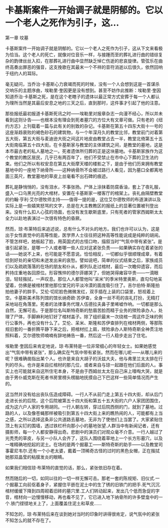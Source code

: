 # 卡基斯案件一开始调子就是阴郁的。它以一个老人之死作为引子，这...

第一章 坟墓

卡基斯案件一开始调子就是阴郁的。它以一个老人之死作为引子，这从下文来看极为恰当。这个老人的死亡，就像对位音乐一样，与接踵而至的葬礼进行曲的错综复杂的韵律丝丝入扣，在那葬礼进行曲中显然缺乏悼亡伤逝的悲哀旋律。管弦乐在曲终高奏出罪恶的强音，这支挽歌在其最末一个不祥的音符消逝以后很久，依然回响于纽约人的耳际。

毫无疑问，当乔治·卡基斯心力衰竭而死的时候，没有一个人会想到这是一首谋杀交响乐的主题序曲，埃勒里·奎因更是没有想到。甚至不妨作此推断：埃勒里·奎因知道乔治·卡基斯之死，是在这个老瞎子的遗体以最正常方式安葬于每一个人都认为理所当然是其最后安息之地的三天之后，直到那时，这件事才引起了他的注意。

那些报纸最初报道卡基斯死讯之时——埃勒里对报章杂志一向漫不经心，所以并未看到这则讣告——也根本没有理会到死者墓穴的方位大有文章可做。只有老的《纽约方志》上刊载着一篇与此有关的别致的杂记。卡基斯在第五十四东大街十一号的这座渐趋衰败的褐色砂石的建筑物，与一个年深月久的教堂比邻，教堂前门对着第五大街，第五大街与麦迪逊大街之间这片地皮由教堂占去一半，教堂北倚第五十五大街南临第五十四大街。在卡基斯家与教堂的主体建筑之间，是教堂的墓地，这是本市最古老的私人墓地之一。死者遗体所归葬的正是这块墓地。卡基斯家族作为这个教堂的教区居民，几乎已有两百年了，他们不受禁止在市中心下葬的卫生法约束。他们之所以有权安息在第五大街摩天楼的楼影之下，是由于他们历来拥有教堂墓地中的一座地下纳骨所——这种纳骨所不会被过路行人看见，因为墓口全都离地面三英尺，教堂墓地的草皮上丝毫看不出石碑的痕迹。

葬礼是静悄悄的，没有泪水，不事张扬。尸体上涂抹着防腐香油，套上了夜礼服，盛入一口乌黑光亮的大棺材，安置在卡基斯家一楼客厅的棺架上。丧礼由隔壁教堂的约翰·亨利·艾尔德牧师主持——值得一提的是，这位艾尔德牧师的布道演讲以及实际上是一些嬉笑怒骂的文字，总是在大主教教区的报纸上的显著位置被刊登出来。没有什么扣人心弦的场面，也没有发生歇斯底里，只有死者的管家西姆斯太太全力以赴地表演过一次很有特色的昏厥。

然而，琼·布莱特后来追述说，总有什么不对头的地方。我们也许可以认为，这是出于女性直觉中的高等性能，医学界人士往往把这种高等性能说成是纯粹的胡闹。不管怎样吧，她板起了脸，用英国式的古怪口吻，描叙当时“气氛中带有紧张”。是谁引起紧张，是哪一个人或者哪一些人应对这紧张负责——如果确实存在着紧张的话——她说不上来，也可能是不愿意说。恰恰相反，一切都似乎很顺理成章，有着恰到好处的亲切和未迸发出来的哀愁。譬如说吧，简单的仪式结束之后，家族成员们以及疏疏落落的在场的朋友和仆从，都列队走过棺材，最后一次瞻仰遗容，而后矜持庄重地各回原位。形容憔悴的德尔菲娜哭了，但她哭得雍容华贵——一滴眼泪，轻轻揩拭，一声叹息。那位人人都管他叫“呆米”的季米特里奥斯，直勾勾地呆望着，仿佛是被棺材里他那位堂兄的平淡冷漠的面庞吸引住了。吉尔伯特·斯隆拍拍他妻子的胖手。艾伦·切尼脸色微微发红，双手插在上装的口袋里，怒视着上空。卡基斯美术陈列馆的馆长纳奇欧·苏伊查，全身一丝不苟的丧礼打扮，无精打采地站在角落里。死者的法律事务代理人伍德拉夫鼻子里唏嘘作响。一切都是那么自然，无懈可击。于是那位名叫斯特奇斯的愁眉苦脸而精于业务的殡殓承办人，处理了尸体，手脚麻利地钉好了棺材盖子。除了组织最末一次绕棺一周这件乏味的例行公事外，再也没有什么了。艾伦、呆米、斯隆和苏伊查排列在棺材两侧，等那陈规旧套的一番折腾平静下来之后，把棺材扛上肩，殡殓承办人斯特奇斯全神贯注地照料着，艾尔德牧师喃喃有辞地祷告一番，然后这一行人稳步走出了住宅。

埃勒里·奎因后来肯定地说，琼·布莱特是一位非常细心的年轻女士。如果她感觉出“气氛中带有紧张”，那么确实在气氛中带有紧张。然而在哪儿呢——从哪儿来的呢？很难确凿指出某个人。也许是来自大胡子的沃兹大夫，他与弗里兰太太排在行列的尽头。也许是来自扛棺材的那几位，或者来自与琼一起跟在他们后面的人。事实上也可能就来自这所住宅本身，不是由于西姆丝太太在自己床上嚎啕大哭，就是由于男仆威克斯在死者书房里楞头楞脑地抚摸自己下巴这样一些简单情况而产生的。

这当然并没有给出丧队伍造成障碍。一行人不从前门走上第五十四大街，却从后门走进长长的后院，这个后院被第五十四大街和第五十五大街的六户人家团团围住，成为这六户人家的专用胡同。一行人朝左转，穿过后院西侧的门，就到了墓地。过路的人，以及像苍蝇那样被吸引到第五十四大街上来的瞧热闹的人，可能都有上当之感，之所以选择这条非公共道路去墓地，无非为了使他们上当罢了。大家紧贴住顶上有尖钉的围墙，透过铁栏杆向那小小的墓地张望.人群当中有新闻记者，还有摄影师，每一个人都安静得出奇。悲剧中的演员们对观众毫不介意。一行人越过了光秃秃的草皮，与另一小队人会齐了，这队人围绕着草地上一个长方形墓穴，以及一堆精确地挖起的泥土。在场的是两个掘墓工——斯特奇斯的助手——以及教堂司事霍尼韦尔.还有一个小老太婆，戴着一顶稀奇古怪的过时的黑色女帽，正在揩拭她那双晶莹的粘膜发炎的眼睛。

如果我们相信琼·布莱特的直觉的话，那么，紧张依旧存在着。

然而随后的一切，如同以往的一切一样无懈可击。那老一套的陈规矩、旧仪式.一个掘墓工向前伛着身子，紧握住平嵌在泥土中的生了锈的旧铁门的把手.死气沉沉.棺材缓缓下降到四周砌着旧砖的墓穴里.工人们转动起来，发出几个低而急促的字音，棺材向一边慢慢移动，再也看不见了，它已进入地下纳骨所的许多壁龛中的一个.铁门铿铿地关上了，上面覆盖住泥土和草皮……

不知怎的，琼·布莱特后来在谈到她对当时的印象时讲得很肯定，说气氛中的紧张不知怎么的就不存在了。